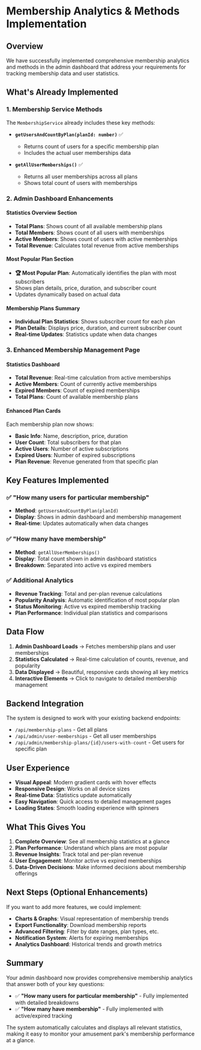 # Membership Analytics & Methods Implementation

## Overview
We have successfully implemented comprehensive membership analytics and methods in the admin dashboard that address your requirements for tracking membership data and user statistics.

## What's Already Implemented

### 1. Membership Service Methods
The `MembershipService` already includes these key methods:

- **`getUsersAndCountByPlan(planId: number)`** ✅ 
  - Returns count of users for a specific membership plan
  - Includes the actual user memberships data
  
- **`getAllUserMemberships()`** ✅
  - Returns all user memberships across all plans
  - Shows total count of users with memberships

### 2. Admin Dashboard Enhancements

#### **Statistics Overview Section**
- **Total Plans**: Shows count of all available membership plans
- **Total Members**: Shows count of all users with memberships
- **Active Members**: Shows count of users with active memberships
- **Total Revenue**: Calculates total revenue from active memberships

#### **Most Popular Plan Section**
- **🏆 Most Popular Plan**: Automatically identifies the plan with most subscribers
- Shows plan details, price, duration, and subscriber count
- Updates dynamically based on actual data

#### **Membership Plans Summary**
- **Individual Plan Statistics**: Shows subscriber count for each plan
- **Plan Details**: Displays price, duration, and current subscriber count
- **Real-time Updates**: Statistics update when data changes

### 3. Enhanced Membership Management Page

#### **Statistics Dashboard**
- **Total Revenue**: Real-time calculation from active memberships
- **Active Members**: Count of currently active memberships
- **Expired Members**: Count of expired memberships
- **Total Plans**: Count of available membership plans

#### **Enhanced Plan Cards**
Each membership plan now shows:
- **Basic Info**: Name, description, price, duration
- **User Count**: Total subscribers for that plan
- **Active Users**: Number of active subscriptions
- **Expired Users**: Number of expired subscriptions
- **Plan Revenue**: Revenue generated from that specific plan

## Key Features Implemented

### ✅ **"How many users for particular membership"**
- **Method**: `getUsersAndCountByPlan(planId)`
- **Display**: Shows in admin dashboard and membership management
- **Real-time**: Updates automatically when data changes

### ✅ **"How many have membership"**
- **Method**: `getAllUserMemberships()`
- **Display**: Total count shown in admin dashboard statistics
- **Breakdown**: Separated into active vs expired members

### ✅ **Additional Analytics**
- **Revenue Tracking**: Total and per-plan revenue calculations
- **Popularity Analysis**: Automatic identification of most popular plan
- **Status Monitoring**: Active vs expired membership tracking
- **Plan Performance**: Individual plan statistics and comparisons

## Data Flow

1. **Admin Dashboard Loads** → Fetches membership plans and user memberships
2. **Statistics Calculated** → Real-time calculation of counts, revenue, and popularity
3. **Data Displayed** → Beautiful, responsive cards showing all key metrics
4. **Interactive Elements** → Click to navigate to detailed membership management

## Backend Integration

The system is designed to work with your existing backend endpoints:
- `/api/membership-plans` - Get all plans
- `/api/admin/user-memberships` - Get all user memberships
- `/api/admin/membership-plans/{id}/users-with-count` - Get users for specific plan

## User Experience

- **Visual Appeal**: Modern gradient cards with hover effects
- **Responsive Design**: Works on all device sizes
- **Real-time Data**: Statistics update automatically
- **Easy Navigation**: Quick access to detailed management pages
- **Loading States**: Smooth loading experience with spinners

## What This Gives You

1. **Complete Overview**: See all membership statistics at a glance
2. **Plan Performance**: Understand which plans are most popular
3. **Revenue Insights**: Track total and per-plan revenue
4. **User Engagement**: Monitor active vs expired memberships
5. **Data-Driven Decisions**: Make informed decisions about membership offerings

## Next Steps (Optional Enhancements)

If you want to add more features, we could implement:
- **Charts & Graphs**: Visual representation of membership trends
- **Export Functionality**: Download membership reports
- **Advanced Filtering**: Filter by date ranges, plan types, etc.
- **Notification System**: Alerts for expiring memberships
- **Analytics Dashboard**: Historical trends and growth metrics

## Summary

Your admin dashboard now provides comprehensive membership analytics that answer both of your key questions:
- ✅ **"How many users for particular membership"** - Fully implemented with detailed breakdowns
- ✅ **"How many have membership"** - Fully implemented with active/expired tracking

The system automatically calculates and displays all relevant statistics, making it easy to monitor your amusement park's membership performance at a glance.

